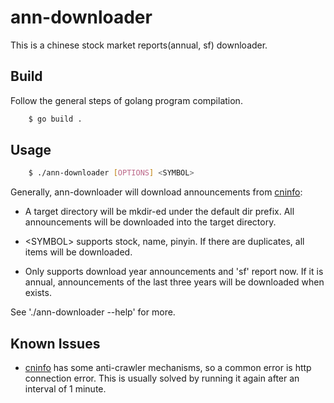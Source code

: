# ann-downloader

This is a chinese stock market reports(annual, sf) downloader.

## Build

Follow the general steps of golang program compilation.

```bash
    $ go build .
```

## Usage

```bash
    $ ./ann-downloader [OPTIONS] <SYMBOL>
```

Generally, ann-downloader will download announcements from [cninfo](https://www.cninfo.com.cn):

- A target directory will be mkdir-ed under the default dir prefix. All announcements will be downloaded into the target directory.

- \<SYMBOL\> supports stock, name, pinyin. If there are duplicates, all items will be downloaded.

- Only supports download year announcements and 'sf' report now. If it is annual, announcements of the last three years will be downloaded when exists. 

See './ann-downloader --help' for more.

## Known Issues

- [cninfo](https://www.cninfo.com.cn) has some anti-crawler mechanisms, so a common error is http connection error. This is usually solved by running it again after an interval of 1 minute.
